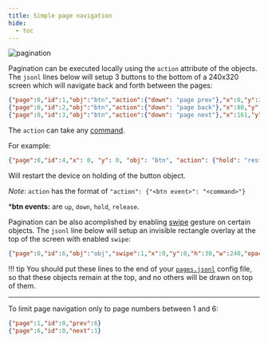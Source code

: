 ```yaml
---
title: Simple page navigation
hide:
  - toc
---
```


![pagination](https://user-images.githubusercontent.com/1550668/115120975-aa96c480-9fb0-11eb-9bda-95abcc16ec8e.png)

Pagination can be executed locally using the `action` attribute of the objects.  
The `jsonl` lines below will setup 3 buttons to the bottom of a 240x320 screen which will navigate back and forth between the pages:

```json linenums="1"
{"page":0,"id":1,"obj":"btn","action":{"down": "page prev"},"x":0,"y":290,"w":79,"h":32,"bg_color":"#2C3E50","text":"\uE141","text_color":"#FFFFFF","radius":0,"border_side":0,"text_font":28}
{"page":0,"id":2,"obj":"btn","action":{"down": "page back"},"x":80,"y":290,"w":80,"h":32,"bg_color":"#2C3E50","text":"\uE2DC","text_color":"#FFFFFF","radius":0,"border_side":0,"text_font":22}
{"page":0,"id":3,"obj":"btn","action":{"down": "page next"},"x":161,"y":290,"w":79,"h":32,"bg_color":"#2C3E50","text":"\uE142","text_color":"#FFFFFF","radius":0,"border_side":0,"text_font":28}
```

The `action` can take any [command](../commands.md).

For example:
```json linenums="1"
{"page":0,"id":4,"x": 0, "y": 0, "obj": "btn", "action": {"hold": "restart"}, "text":"\uE456","text_color":"#FFFFFF","radius":0,"border_side":0,"text_font":22}
```
Will restart the device on holding of the button object.

*Note*: `action` has the format of `"action": {"<btn event>": "<command>"}`

***btn events:** are `up`, `down`, `hold`, `release`.

Pagination can be also acomplished by enabling [swipe](../../design/objects/#swipe) gesture on certain objects. The `jsonl` line below will setup an invisible rectangle overlay at the top of the screen with enabled `swipe`:

```json linenums="1"
{"page":0,"id":6,"obj":"obj","swipe":1,"x":0,"y":0,"h":30,"w":240,"opacity":0,"comment":"swipe-area-at-top"}
```

!!! tip
    You should put these lines to the end of your [`pages.jsonl`](../../design/pages#pagesjsonl) config file, so that these objects remain at the top, and no others will be drawn on top of them.

* * * * *

To limit page navigation only to page numbers between 1 and 6:

```json linenums="1"
{"page":1,"id":0,"prev":6}
{"page":6,"id":0,"next":1}
```


